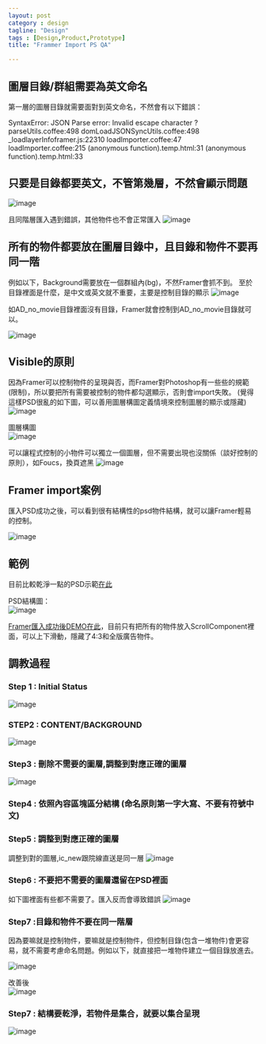 ```yaml
---
layout: post
category : design 
tagline: "Design"
tags : [Design,Product,Prototype]
title: "Frammer Import PS QA"

---
```


## 圖層目錄/群組需要為英文命名

第一層的圖層目錄就需要面對到英文命名，不然會有以下錯誤：  

SyntaxError: JSON Parse error: Invalid escape character ?
parseUtils.coffee:498
domLoadJSONSyncUtils.coffee:498
_loadlayerInfoframer.js:22310
loadImporter.coffee:47
loadImporter.coffee:215
(anonymous function).temp.html:31
(anonymous function).temp.html:33

## 只要是目錄都要英文，不管第幾層，不然會顯示問題  
![image](https://farm2.staticflickr.com/1473/24117898082_c57b3d614b_o.png)

且同階層匯入遇到錯誤，其他物件也不會正常匯入
![image](https://farm2.staticflickr.com/1512/23990901280_c68b9c700d_o.png)




## 所有的物件都要放在圖層目錄中，且目錄和物件不要再同一階
例如以下，Background需要放在一個群組內(bg)，不然Framer會抓不到。 
至於目錄裡面是什麼，是中文或英文就不重要，主要是控制目錄的顯示 
![image](https://farm2.staticflickr.com/1694/23594074954_218605d072_o.png)

如AD_no_movie目錄裡面沒有目錄，Framer就會控制到AD_no_movie目錄就可以。

![image](https://farm2.staticflickr.com/1697/24178669212_737bacbde1_o.png)





## Visible的原則

因為Framer可以控制物件的呈現與否，而Framer對Photoshop有一些些的規範(限制)，所以要把所有需要被控制的物件都勾選顯示，否則會import失敗。
(覺得這樣PSD很亂的如下圖，可以善用圖層構圖定義情境來控制圖層的顯示或隱藏)
![image](https://farm2.staticflickr.com/1626/24144768251_23cfbda31d_o.png)

圖層構圖  
![image](https://farm2.staticflickr.com/1712/24227335505_2fbb6afb65_o.png)

可以讓程式控制的小物件可以獨立一個圖層，但不需要出現也沒關係（談好控制的原則），如Foucs，換頁遮黑
![image](https://farm2.staticflickr.com/1471/23988266810_c0c6292abb_o.png)


## Framer import案例
匯入PSD成功之後，可以看到很有結構性的psd物件結構，就可以讓Framer輕易的控制。

![image](https://farm2.staticflickr.com/1605/23600564273_7fae0fd3f3_o.png)

## 範例
目前比較乾淨一點的PSD示範[在此](https://drive.google.com/file/d/0B62x5TTVLcQ0UDk0Y2stdDlWUFU/view?usp=sharing)

PSD結構圖：  
![image](https://farm2.staticflickr.com/1702/23988331890_7a395c1c9a_o.png)

[Framer匯入成功後DEMO在此](http://share.framerjs.com/482ooft8cgn6/)，目前只有把所有的物件放入ScrollComponent裡面，可以上下滑動，隱藏了4:3和全版廣告物件。


## 調教過程



### Step 1 : Initial Status

![image](https://farm2.staticflickr.com/1447/24175567832_287ac3f0f9_o.png)


### STEP2 : CONTENT/BACKGROUND

![image](https://farm2.staticflickr.com/1445/23916263009_1427aa40b8_o.png)


### Step3 : 刪除不需要的圖層,調整到對應正確的圖層

![image](https://farm2.staticflickr.com/1489/23657488623_50d13efc45_o.png)


### Step4 : 依照內容區塊區分結構 (命名原則第一字大寫、不要有符號中文)


### Step5 : 調整到對應正確的圖層
調整到對的圖層,ic_new跟院線直送是同一層
![image](https://farm2.staticflickr.com/1633/23656156394_1bdfaaca45_o.png)

### Step6 : 不要把不需要的圖層還留在PSD裡面
如下圖裡面有些都不需要了。匯入反而會導致錯誤
![image](https://farm2.staticflickr.com/1610/24178715632_57153e32f6_o.png)

### Step7 :目錄和物件不要在同一階層
因為要嘛就是控制物件，要嘛就是控制物件，但控制目錄(包含一堆物件)會更容易，就不需要考慮命名問題。例如以下，就直接把一堆物件建立一個目錄放進去。

![image](https://farm2.staticflickr.com/1662/24260645366_a9e219df68_o.png)

改善後  
![image](https://farm2.staticflickr.com/1525/23658628084_7c202ae2d0_o.png)

### Step7 : 結構要乾淨，若物件是集合，就要以集合呈現
![image](https://farm2.staticflickr.com/1497/24287286605_d90c5ac45b_o.png)


